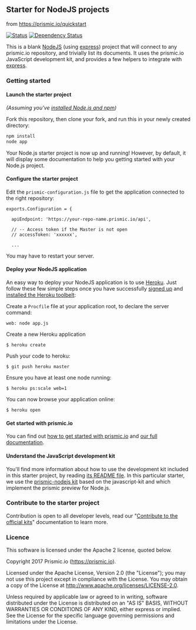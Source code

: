 ## Starter for NodeJS projects
from https://prismic.io/quickstart

[![Status](https://img.shields.io/travis/prismicio/nodejs-sdk/master.svg)](https://travis-ci.org/prismicio/nodejs-sdk)
[![Dependency Status](https://david-dm.org/prismicio/nodejs-sdk.svg)](https://david-dm.org/prismicio/nodejs-sdk)

This is a blank [NodeJS](http://nodejs.org/) (using [express](http://expressjs.com/)) project that will connect to any prismic.io repository, and trivially list its documents. It uses the prismic.io JavaScript development kit, and provides a few helpers to integrate with [express](http://expressjs.com/).

### Getting started

#### Launch the starter project

*(Assuming you've [installed Node.js and npm](http://www.joyent.com/blog/installing-node-and-npm/))*

Fork this repository, then clone your fork, and run this in your newly created directory:

```sh
npm install
node app
```

Your Node.js starter project is now up and running! However, by default, it will display some documentation to help you getting started with your Node.js project.

#### Configure the starter project

Edit the `prismic-configuration.js` file to get the application connected to the right repository:

```
exports.Configuration = {

  apiEndpoint: 'https://your-repo-name.prismic.io/api',

  // -- Access token if the Master is not open
  // accessToken: 'xxxxxx',

  ...
```

You may have to restart your server.

#### Deploy your NodeJS application

An easy way to deploy your NodeJS application is to use [Heroku](http://www.heroku.com). Just follow these few simple steps once you have successfully [signed up](https://id.heroku.com/signup/www-header) and [installed the Heroku toolbelt](https://toolbelt.heroku.com/):

Create a `Procfile` file at your application root, to declare the server command:

```
web: node app.js
```

Create a new Heroku application

```
$ heroku create
```

Push your code to heroku:

```
$ git push heroku master
```

Ensure you have at least one node running:

```
$ heroku ps:scale web=1
```

You can now browse your application online:

```
$ heroku open
```

#### Get started with prismic.io

You can find out [how to get started with prismic.io](https://prismic.io/quickstart#?lang=node) and [our full documentation](https://prismic.io/docs).

#### Understand the JavaScript development kit

You'll find more information about how to use the development kit included in this starter project, by reading [its README file](https://github.com/prismicio/javascript-kit/blob/master/README.md).
In this particular starter, we use the [prismic-nodejs kit](https://github.com/prismicio/prismic-nodejs/blob/master/README.md) based on the javascript-kit and which implement the prismic preview for Node.js.

### Contribute to the starter project

Contribution is open to all developer levels, read our "[Contribute to the official kits](https://prismic.io/docs/legacy/documentation/contribute-to-official-kits)" documentation to learn more.

### Licence

This software is licensed under the Apache 2 license, quoted below.

Copyright 2017 Prismic.io (https://prismic.io).

Licensed under the Apache License, Version 2.0 (the "License"); you may not use this project except in compliance with the License. You may obtain a copy of the License at http://www.apache.org/licenses/LICENSE-2.0.

Unless required by applicable law or agreed to in writing, software distributed under the License is distributed on an "AS IS" BASIS, WITHOUT WARRANTIES OR CONDITIONS OF ANY KIND, either express or implied. See the License for the specific language governing permissions and limitations under the License.
